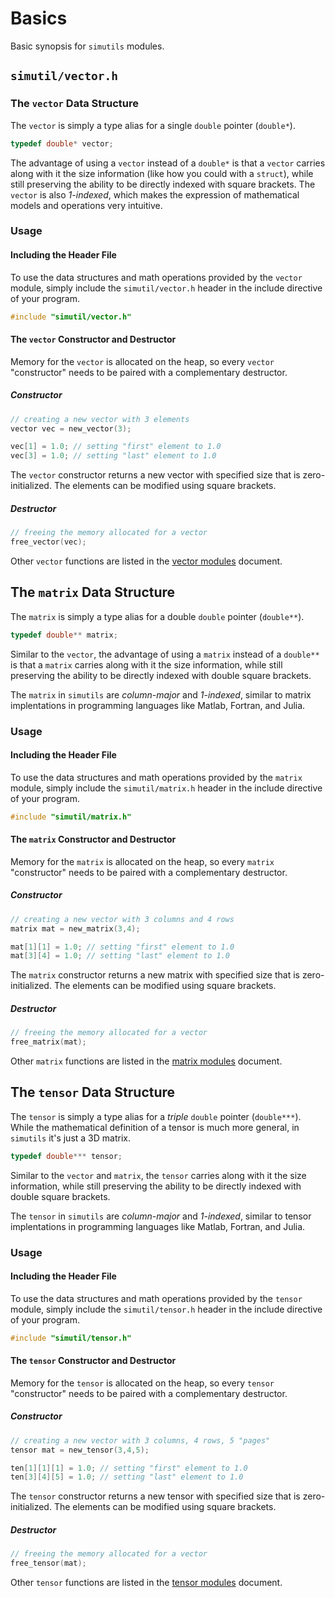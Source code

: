 # Basics

Basic synopsis for `simutils` modules.

## `simutil/vector.h`

### The `vector` Data Structure

The `vector` is simply a type alias for a single `double` pointer (`double*`).

```C
typedef double* vector;
```

The advantage of using a `vector` instead of a `double*` is that a `vector` carries along with it the size information (like how you could with a `struct`), while still preserving the ability to be directly indexed with square brackets. The `vector` is also *1-indexed*, which makes the expression of mathematical models and operations very intuitive.

### Usage

#### Including the Header File

To use the data structures and math operations provided by the `vector` module, simply include the `simutil/vector.h` header in the include directive of your program.

```c
#include "simutil/vector.h"
```

#### The `vector` Constructor and Destructor

Memory for the `vector` is allocated on the heap, so every `vector` "constructor" needs to be paired with a complementary destructor.

##### Constructor

```C
// creating a new vector with 3 elements
vector vec = new_vector(3);

vec[1] = 1.0; // setting "first" element to 1.0
vec[3] = 1.0; // setting "last" element to 1.0
```

The `vector` constructor returns a new vector with specified size that is zero-initialized. The elements can be modified using square brackets.

##### Destructor

```C
// freeing the memory allocated for a vector
free_vector(vec);
```

Other `vector` functions are listed in the [vector modules](./modules/vector.md) document.

## The `matrix` Data Structure

The `matrix` is simply a type alias for a double `double` pointer (`double**`).

```C
typedef double** matrix;
```

Similar to the `vector`, the advantage of using a `matrix` instead of a `double**` is that a `matrix` carries along with it the size information, while still preserving the ability to be directly indexed with double square brackets.

The `matrix` in `simutils` are *column-major* and *1-indexed*, similar to matrix implentations in programming languages like Matlab, Fortran, and Julia.

### Usage

#### Including the Header File

To use the data structures and math operations provided by the `matrix` module, simply include the `simutil/matrix.h` header in the include directive of your program.

```c
#include "simutil/matrix.h"
```

#### The `matrix` Constructor and Destructor

Memory for the `matrix` is allocated on the heap, so every `matrix` "constructor" needs to be paired with a complementary destructor.

##### Constructor

```C
// creating a new vector with 3 columns and 4 rows
matrix mat = new_matrix(3,4);

mat[1][1] = 1.0; // setting "first" element to 1.0
mat[3][4] = 1.0; // setting "last" element to 1.0
```

The `matrix` constructor returns a new matrix with specified size that is zero-initialized. The elements can be modified using square brackets.

##### Destructor

```C
// freeing the memory allocated for a vector
free_matrix(mat);
```

Other `matrix` functions are listed in the [matrix modules](./modules/matrix.md) document.


## The `tensor` Data Structure

The `tensor` is simply a type alias for a *triple* `double` pointer (`double***`). While the mathematical definition of a tensor is much more general, in `simutils` it's just a 3D matrix.

```C
typedef double*** tensor;
```

Similar to the `vector` and `matrix`, the `tensor` carries along with it the size information, while still preserving the ability to be directly indexed with double square brackets.

The `tensor` in `simutils` are *column-major* and *1-indexed*, similar to tensor implentations in programming languages like Matlab, Fortran, and Julia.

### Usage

#### Including the Header File

To use the data structures and math operations provided by the `tensor` module, simply include the `simutil/tensor.h` header in the include directive of your program.

```c
#include "simutil/tensor.h"
```

#### The `tensor` Constructor and Destructor

Memory for the `tensor` is allocated on the heap, so every `tensor` "constructor" needs to be paired with a complementary destructor.

##### Constructor

```C
// creating a new vector with 3 columns, 4 rows, 5 "pages"
tensor mat = new_tensor(3,4,5);

ten[1][1][1] = 1.0; // setting "first" element to 1.0
ten[3][4][5] = 1.0; // setting "last" element to 1.0
```

The `tensor` constructor returns a new tensor with specified size that is zero-initialized. The elements can be modified using square brackets.

##### Destructor

```C
// freeing the memory allocated for a vector
free_tensor(mat);
```

Other `tensor` functions are listed in the [tensor modules](./modules/tensor.md) document.
